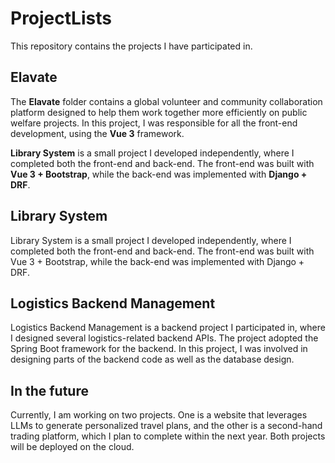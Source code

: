 # ProjectLists
This repository contains the projects I have participated in.

## Elavate
The **Elavate** folder contains a global volunteer and community collaboration platform designed to help them work together more efficiently on public welfare projects. In this project, I was responsible for all the front-end development, using the **Vue 3** framework.

**Library System** is a small project I developed independently, where I completed both the front-end and back-end. The front-end was built with **Vue 3 + Bootstrap**, while the back-end was implemented with **Django + DRF**.

## Library System
Library System is a small project I developed independently, where I completed both the front-end and back-end. The front-end was built with Vue 3 + Bootstrap, while the back-end was implemented with Django + DRF.

## Logistics Backend Management
Logistics Backend Management is a backend project I participated in, where I designed several logistics-related backend APIs. The project adopted the Spring Boot framework for the backend. In this project, I was involved in designing parts of the backend code as well as the database design.

## In the future
Currently, I am working on two projects. One is a website that leverages LLMs to generate personalized travel plans, and the other is a second-hand trading platform, which I plan to complete within the next year. Both projects will be deployed on the cloud.
